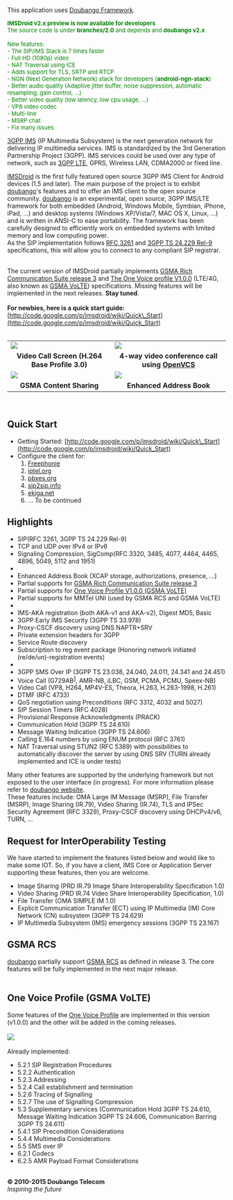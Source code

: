 This application uses [Doubango Framework](https://www.doubango.org/).
<br />

<font color='green' size='2'>
<strong>IMSDroid v2.x preview is now available for developers</strong><br />
The source code is under <strong>branches/2.0</strong> and depends and <strong>doubango v2.x</strong><br />
<br />
New features: <br />
- The SIP/IMS Stack is 7 times faster<br />
- Full HD (1080p) video<br />
- NAT Traversal using ICE<br />
- Adds support for TLS, SRTP and RTCP<br />
- NGN (Next Generation Network) stack for developers (<strong>android-ngn-stack</strong>)<br />
- Better audio quality (Adaptive jitter buffer, noise suppression, automatic resampling, gain control, ...)<br />
- Better video quality (low latency, low cpu usage, ...)<br />
- VP8 video codec<br />
- Multi-line<br />
- MSRP chat<br />
- Fix many issues<br />
</font>


[3GPP IMS](http://en.wikipedia.org/wiki/IP_Multimedia_Subsystem) (IP Multimedia Subsystem) is the next generation network for delivering IP multimedia services. IMS is standardized by the 3rd Generation Partnership Project (3GPP).
IMS services could be used over any type of network, such as [3GPP LTE](http://en.wikipedia.org/wiki/3GPP_Long_Term_Evolution), GPRS, Wireless LAN, CDMA2000 or fixed line. <br />

[IMSDroid](http://code.google.com/p/imsdroid/) is the first fully featured open source 3GPP IMS Client for Android devices (1.5 and later). The main purpose of the project is to exhibit [doubango](https://doubango.org)'s features and to offer an IMS client to the open source community. [doubango](https://doubango.org) is an experimental, open source, 3GPP IMS/LTE framework for both embedded (Android, Windows Mobile, Symbian, iPhone, iPad, ...) and desktop systems (Windows XP/Vista/7, MAC OS X, Linux, ...) and is written in ANSI-C to ease portability. The framework has been carefully designed to efficiently work on embedded systems with limited memory and low computing power. <br />
As the SIP implementation follows [RFC 3261](http://www.ietf.org/rfc/rfc3261.txt) and [3GPP TS 24.229 Rel-9](http://www.3gpp.org/ftp/Specs/html-info/24229.htm) specifications, this will allow you to connect to any compliant SIP registrar. <br />
<br />

The current version of IMSDroid partially implements [GSMA Rich Communication Suite release 3](http://www.gsmworld.com/our-work/mobile_lifestyle/rcs/index.htm) and [The One Voice profile V1.0.0](http://news.vzw.com/OneVoiceProfile.pdf) (LTE/4G, also known as [GSMA VoLTE](http://www.gsmworld.com/our-work/mobile_broadband/VoLTE.htm)) specifications. Missing features will be implemented in the next releases. **Stay tuned**.<br /><br />
**For newbies, here is a quick start guide:** [http://code.google.com/p/imsdroid/wiki/Quick\_Start](http://code.google.com/p/imsdroid/wiki/Quick_Start)
<br /><br />

<table cellpadding='3'>
<tr>
<td><img src='http://imsdroid.googlecode.com/svn/branches/1.0//screenshots/visio.png' /></td>
<td><img src='http://imsdroid.googlecode.com/svn/branches/1.0//screenshots/visio_conf.png' /></td>
</tr>
<tr>
<td align='center'><b>Video Call Screen (H.264 Base Profile 3.0)</b></td>
<td align='center'><b>4-way video conference call using <a href='http://code.google.com/p/openvcs/'>OpenVCS</a></b></td>
</tr>
<tr>
<td><img src='http://imsdroid.googlecode.com/svn/branches/1.0/screenshots/screen_content_share.png' /></td>
<td><img src='http://imsdroid.googlecode.com/svn/branches/1.0//screenshots/screen_contacts.png' /></td>
</tr>
<tr>
<td align='center'><b>GSMA Content Sharing</b></td>
<td align='center'><b>Enhanced Address Book</b></td>
</tr>
</table>
<br />

## Quick Start ##
  * Getting Started: [http://code.google.com/p/imsdroid/wiki/Quick\_Start](http://code.google.com/p/imsdroid/wiki/Quick_Start)
  * Configure the client for:
    1. [Freephonie](Freephonie.md)
    1. [iptel.org](iptel_org.md)
    1. [pbxes.org](pbxes_org.md)
    1. [sip2sip.info](sip2sip_info.md)
    1. [ekiga.net](ekiga_org.md)
    1. ... To be continued

## Highlights ##
  * SIP(RFC 3261, 3GPP TS 24.229 Rel-9)
  * TCP and UDP over IPv4 or IPv6
  * Signaling Compression, SigComp(RFC 3320, 3485, 4077, 4464, 4465, 4896, 5049, 5112 and 1951)
  * 
  * Enhanced Address Book (XCAP storage, authorizations, presence, ...)
  * Partial supports for [GSMA Rich Communication Suite release 3](http://www.gsmworld.com/our-work/mobile_lifestyle/rcs/index.htm)
  * Partial supports for [One Voice Profile V1.0.0 (GSMA VoLTE)](http://news.vzw.com/OneVoiceProfile.pdf)
  * Partial supports for MMTel UNI (used by GSMA RCS and GSMA VoLTE)
  * 
  * IMS-AKA registration (both AKA-v1 and AKA-v2), Digest MD5, Basic
  * 3GPP Early IMS Security (3GPP TS 33.978)
  * Proxy-CSCF discovery using DNS NAPTR+SRV
  * Private extension headers for 3GPP
  * Service Route discovery
  * Subscription to reg event package (Honoring network initiated (re/de/un)-registration events)
  * 
  * 3GPP SMS Over IP (3GPP TS 23.038, 24.040, 24.011, 24.341 and 24.451)
  * Voice Call (G729AB<sup><a href='http://code.google.com/p/imsdroid/wiki/Building_Source#Building_libtinyWRAP.so_with_G729AB'>1</a></sup>, AMR-NB, iLBC, GSM, PCMA, PCMU, Speex-NB)
  * Video Call (VP8, H264, MP4V-ES, Theora, H.263, H.263-1998, H.261)
  * DTMF (RFC 4733)
  * QoS negotiation using Preconditions (RFC 3312, 4032 and 5027)
  * SIP Session Timers (RFC 4028)
  * Provisional Response Acknowledgments (PRACK)
  * Communication Hold (3GPP TS 24.610)
  * Message Waiting Indication (3GPP TS 24.606)
  * Calling E.164 numbers by using ENUM protocol (RFC 3761)
  * NAT Traversal using STUN2 (RFC 5389) with possibilities to automatically discover the server by using DNS SRV (TURN already implemented and ICE is under tests)

Many other features are supported by the underlying framework but not exposed to the user interface (in progress). For more information please refer to [doubango website](http://doubango.org). <br />These features include: OMA Large IM Message (MSRP), File Transfer (MSRP), Image Sharing (IR.79), Video Sharing (IR.74), TLS and IPSec Security Agreement (RFC 3329), Proxy-CSCF discovery using DHCPv4/v6, TURN, ...

## Request for InterOperability Testing ##
We have started to implement the features listed below and would like to make some IOT. So, if you have a client, IMS Core or Application Server supporting these features, then you are welcome. <br>
<ul><li>Image Sharing (PRD IR.79 Image Share Interoperability Specification 1.0)<br>
</li><li>Video Sharing (PRD IR.74 Video Share Interoperability Specification, 1.0)<br>
</li><li>File Transfer (OMA SIMPLE IM 1.0)<br>
</li><li>Explicit Communication Transfer (ECT) using IP Multimedia (IM) Core Network (CN) subsystem (3GPP TS 24.629)<br>
</li><li>IP Multimedia Subsystem (IMS) emergency sessions (3GPP TS 23.167)</li></ul>

<h2>GSMA RCS</h2>
<a href='http://doubango.org'>doubango</a> partially support <a href='http://www.gsmworld.com/our-work/mobile_lifestyle/rcs/gsma_rcs_project.htm'>GSMA RCS</a> as defined in release 3. The core features will be fully implemented in the next major release.<br>
<br>
<h2>One Voice Profile (GSMA VoLTE)</h2>
Some features of the <a href='http://news.vzw.com/OneVoiceProfile.pdf'>One Voice Profile</a> are implemented in this version (v1.0.0) and the other will be added in the coming releases.<br /><br />
<img src='http://imsdroid.googlecode.com/svn/trunk/screenshots/LTE_Architecture.png' />
<br /><br />
Already implemented: <br />
<ul><li>5.2.1 SIP Registration Procedures<br>
</li><li>5.2.2 Authentication<br>
</li><li>5.2.3 Addressing<br>
</li><li>5.2.4 Call establishment and termination<br>
</li><li>5.2.6 Tracing of Signalling<br>
</li><li>5.2.7 The use of Signalling Compression<br>
</li><li>5.3 Supplementary services (Communication Hold 3GPP TS 24.610, Message Waiting Indication 3GPP TS 24.606, Communication Barring 3GPP TS 24.611)<br>
</li><li>5.4.1 SIP Precondition Considerations<br>
</li><li>5.4.4 Multimedia Considerations<br>
</li><li>5.5 SMS over IP<br>
</li><li>6.2.1 Codecs<br>
</li><li>6.2.5 AMR Payload Format Considerations</li></ul>

<br />
<b>© 2010-2015 Doubango Telecom</b> <br />
<i>Inspiring the future</i>
